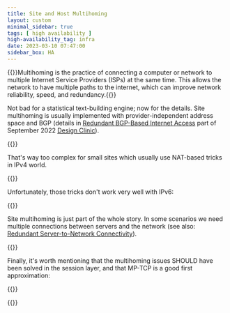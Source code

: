 ```yaml
---
title: Site and Host Multihoming
layout: custom
minimal_sidebar: true
tags: [ high availability ]
high-availability_tag: infra
date: 2023-03-10 07:47:00
sidebar_box: HA
---
```

{{<quote source="ChatGPT explaining multihoming">}}Multihoming is the practice of connecting a computer or network to multiple Internet Service Providers (ISPs) at the same time. This allows the network to have multiple paths to the internet, which can improve network reliability, speed, and redundancy.{{</quote>}}

Not bad for a statistical text-building engine; now for the details. Site multihoming is usually implemented with provider-independent address space and BGP (details in [Redundant BGP-Based Internet Access](https://my.ipspace.net/bin/list?id=Design#2022_09) part of September 2022 [Design Clinic](https://www.ipspace.net/IpSpace.net_Design_Clinic)).

{{<series-listing tag="bgp">}}

That's way too complex for small sites which usually use NAT-based tricks in IPv4 world.

{{<series-listing tag="site">}}

Unfortunately, those tricks don't work very well with IPv6:

{{<series-listing tag="ipv6">}}

Site multihoming is just part of the whole story. In some scenarios we need multiple connections between servers and the network (see also: [Redundant Server-to-Network Connectivity](https://www.ipspace.net/Redundant_Server-to-Network_Connectivity)).

{{<series-listing tag="server">}}

Finally, it's worth mentioning that the multihoming issues SHOULD have been solved in the session layer, and that MP-TCP is a good first approximation:

{{<series-listing tag="session">}}

{{<series-untagged title="Blog Posts I Forgot to Tag">}}
